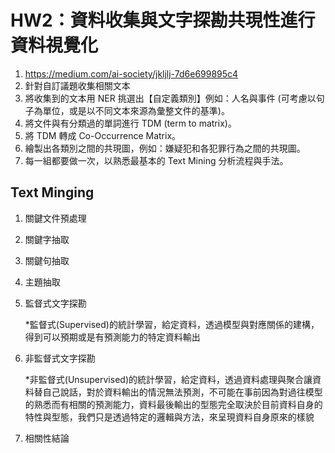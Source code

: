 # HW2：資料收集與文字探勘共現性進行資料視覺化
1. https://medium.com/ai-society/jkljlj-7d6e699895c4
2. 針對自訂議題收集相關文本
3. 將收集到的文本用 NER 挑選出【自定義類別】例如：人名與事件 (可考慮以句子為單位，或是以不同文本來源為彙整文件的基準)。
4. 將文件與有分類過的單詞進行 TDM (term to matrix)。
5. 將 TDM 轉成 Co-Occurrence Matrix。
6. 繪製出各類別之間的共現圖，例如：嫌疑犯和各犯罪行為之間的共現圖。
7. 每一組都要做一次，以熟悉最基本的 Text Mining 分析流程與手法。

## Text Minging

1. 關鍵文件預處理
2. 關鍵字抽取
3. 關鍵句抽取
4. 主題抽取
5. 監督式文字探勘

   *監督式(Supervised)的統計學習，給定資料，透過模型與對應關係的建構，得到可以預期或是有預測能力的特定資料輸出
6. 非監督式文字探勘

   *非監督式(Unsupervised)的統計學習，給定資料，透過資料處理與聚合讓資料替自己說話，對於資料輸出的情況無法預測，不可能在事前因為對過往模型的熟悉而有相關的預測能力，資料最後輸出的型態完全取決於目前資料自身的特性與型態，我們只是透過特定的邏輯與方法，來呈現資料自身原來的樣貌
7. 相關性結論
